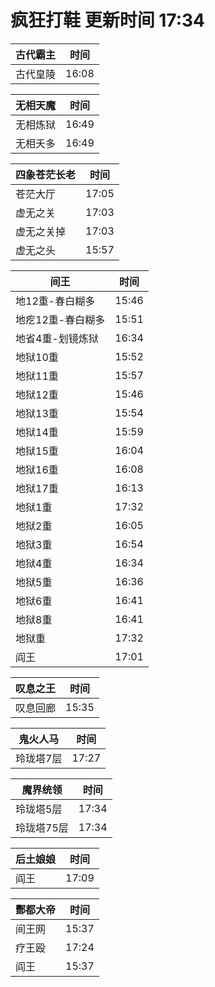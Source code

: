 # 疯狂打鞋 更新时间 17:34

| 古代霸主   | 时间    |
|--------|-------|
| 古代皇陵 | 16:08 |

| 无相天魔   | 时间    |
|--------|-------|
| 无相炼狱 | 16:49 |
| 无相夭多 | 16:49 |

| 四象苍茫长老   | 时间    |
|--------|-------|
| 苍茫大厅 | 17:05 |
| 虚无之关 | 17:03 |
| 虚无之关掉 | 17:03 |
| 虚无之头 | 15:57 |

| 间王   | 时间    |
|--------|-------|
| 地12重-春白糊多 | 15:46 |
| 地疙12重-春白糊多 | 15:51 |
| 地省4重-划镜炼狱 | 16:34 |
| 地狱10重 | 15:52 |
| 地狱11重 | 15:57 |
| 地狱12重 | 15:46 |
| 地狱13重 | 15:54 |
| 地狱14重 | 15:59 |
| 地狱15重 | 16:04 |
| 地狱16重 | 16:08 |
| 地狱17重 | 16:13 |
| 地狱1重 | 17:32 |
| 地狱2重 | 16:05 |
| 地狱3重 | 16:54 |
| 地狱4重 | 16:34 |
| 地狱5重 | 16:36 |
| 地狱6重 | 16:41 |
| 地狱8重 | 16:41 |
| 地狱重 | 17:32 |
| 阎王 | 17:01 |

| 叹息之王   | 时间    |
|--------|-------|
| 叹息回廊 | 15:35 |

| 鬼火人马   | 时间    |
|--------|-------|
| 玲珑塔7层 | 17:27 |

| 魔界统领   | 时间    |
|--------|-------|
| 玲珑塔5层 | 17:34 |
| 玲珑塔75层 | 17:34 |

| 后土娘娘   | 时间    |
|--------|-------|
| 阎王 | 17:09 |

| 酆都大帝   | 时间    |
|--------|-------|
| 间王网 | 15:37 |
| 疗王殴 | 17:24 |
| 阎王 | 15:37 |